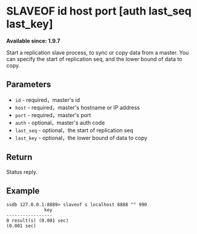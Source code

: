 # SLAVEOF id host port [auth last_seq last_key]

__Available since: 1.9.7__

Start a replication slave process, to sync or copy data from a master. You can specify the start of replication seq, and the lower bound of data to copy.

## Parameters

* `id` - required，master's id
* `host` - required，master's hostname or IP address
* `port` - required，master's port
* `auth` - optional，master's auth code
* `last_seq` - optional，the start of replication seq
* `last_key` - optional，the lower bound of data to copy

## Return

Status reply.

## Example

	ssdb 127.0.0.1:8889> slaveof s localhost 8888 "" 990
	              key
	-----------------
	0 result(s) (0.001 sec)
	(0.001 sec)
